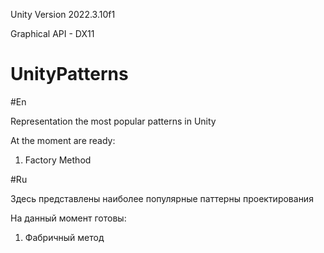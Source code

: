 Unity Version 2022.3.10f1

Graphical API - DX11

# UnityPatterns
#En

Representation the most popular patterns in Unity 

At the moment are ready: 
1. Factory Method


#Ru

Здесь представлены наиболее популярные паттерны проектирования

На данный момент готовы:
1. Фабричный метод
